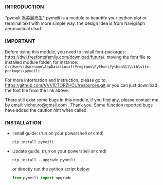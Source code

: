 ### INTRODUCTION
"pymeli.為美麗而生" pymeili is a module to beautify your python plot or terminal text with more simple way. the design idea is from Navigraph aeronautical chart.

### IMPORTANT
Before using this module, you need to install font-packages: https://dwl.freefontsfamily.com/download/futura/; 
moving the font file to installed module folder, for instance: `C:\Users\Username\AppData\Local\Programs\Python\Python311\Lib\site-packages\pymeili`

For more information and instruction, please go to: https://github.com/VVVICTORZHOU/resources.git or you can just download the font file from the link above.

There still exist some bugs in this module, if you find any, please contact me by email: vichouro@gmail.com . Thank you. Some function reported bugs have added the caution hint when called.

### INSTALLATION
- Install guide: (run on your powershell or cmd)

    `pip install pymeili`

- Update guide: (run on your powershell or cmd)

    `pip install --upgrade pymeili`
    
    or directly run the python script below:
    ```python
    from pymeili import upgrade
    ```


